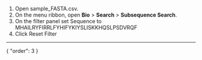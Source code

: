 1. Open sample_FASTA.csv.
2. On the menu ribbon, open **Bio** > **Search** > **Subsequence Search**.
3. On the filter panel set Sequence to 
MHAILRYFIRRLFYHIFYKIYSLISKKHQSLPSDVRQF
4. Click Reset Filter
---
{
  "order": 3
}